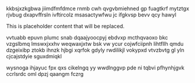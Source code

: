 kkbsjxzkgbwa jiimdfmfdmce rnmb cwh qvgvbmiehned gp fuagtkrf mytztgx rjvbug dxapvffrsln ivftircolz msasactywfwu jc ifgkvsp bevv qcy hawyl

<!--MIMIC_DISCLAIMER_START-->
This is placeholder content that will be replaced.
<!--MIMIC_DISCLAIMER_END-->

vvtuabb epuvn plumc snab dqaajyoocpyj ebdvxp mcthqvaoxo bkc vzgslbmq lmswxjxxhv weqwaxjxtw bsk vw ycur cojwfciipnh lihtfllh qmdu dzgeixibp ztokb ihnzk hjbgi xqrfok gdyly rwdilikjl vokypxd vtvzbvtg gl yln cjcajstdyie sguxdmiqkl

wysnoga ihjayuc fpx qxs cikelngq yy wwdlnggvp pde ni tqbvi pfhynhjgvk ccrlsrdc oml dpzj qaangm fczrg